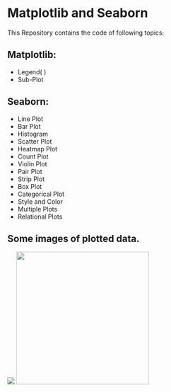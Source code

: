 
# Matplotlib and Seaborn

This Repository contains the code of following topics:








## Matplotlib:
 - Legend( )
 - Sub-Plot

## Seaborn:
- Line Plot
- Bar Plot
- Histogram
- Scatter Plot 
- Heatmap Plot 
- Count Plot 
- Violin Plot 
- Pair Plot 
- Strip Plot 
- Box Plot 
- Categorical Plot 
- Style and Color 
- Multiple Plots
- Relational Plots


## Some images of plotted data.
<img src = "https://github.com/razzaq-99/Matplotlib-and-Seaborn/blob/master/figure.png" >
<img src = "https://github.com/razzaq-99/Matplotlib-and-Seaborn/blob/master/iris_analysis.png" width="300">


